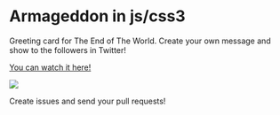Armageddon in js/css3
=====================

Greeting card for The End of The World. Create your own message and show to the followers in Twitter!

<a href="http://darkwebdev.github.io/armageddon/">You can watch it here!</a>

<img src="https://dl.dropboxusercontent.com/u/1206404/meteor.png">

Create issues and send your pull requests!
